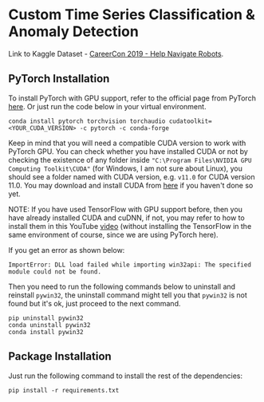 # Custom Time Series Classification & Anomaly Detection

Link to Kaggle Dataset - [CareerCon 2019 - Help Navigate Robots](https://www.kaggle.com/c/career-con-2019/data).

## PyTorch Installation
To install PyTorch with GPU support, refer to the official page from PyTorch [here](https://pytorch.org/get-started/locally/). Or just run the code below in your virtual environment.

```
conda install pytorch torchvision torchaudio cudatoolkit=<YOUR_CUDA_VERSION> -c pytorch -c conda-forge
```

Keep in mind that you will need a compatible CUDA version to work with PyTorch GPU. You can check whether you have installed CUDA or not by checking the existence of any folder inside `"C:\Program Files\NVIDIA GPU Computing Toolkit\CUDA"` (for Windows, I am not sure about Linux), you should see a folder named with CUDA version, e.g. `v11.0` for CUDA version 11.0. You may download and install CUDA from [here](https://developer.nvidia.com/cuda-downloads) if you haven't done so yet. 

NOTE: If you have used TensorFlow with GPU support before, then you have already installed CUDA and cuDNN, if not, you may refer to how to install them in this YouTube [video](https://youtu.be/hHWkvEcDBO0) (without installing the TensorFlow in the same environment of course, since we are using PyTorch here).

If you get an error as shown below:
```
ImportError: DLL load failed while importing win32api: The specified module could not be found.
```
Then you need to run the following commands below to uninstall and reinstall `pywin32`, the uninstall command might tell you that `pywin32` is not found but it's ok, just proceed to the next command.
```
pip uninstall pywin32
conda uninstall pywin32
conda install pywin32
```

## Package Installation
Just run the following command to install the rest of the dependencies:

```
pip install -r requirements.txt
```
